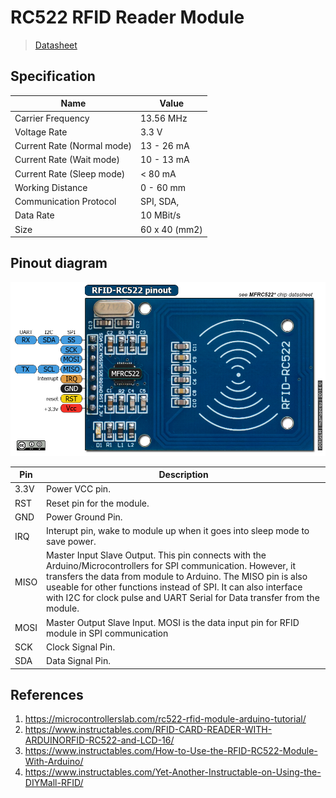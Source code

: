 # RC522 RFID Reader Module
> [Datasheet](./MFRC522.PDF)

## Specification
Name|Value
-|-
Carrier Frequency | 13.56 MHz
Voltage Rate | 3.3 V
Current Rate (Normal mode) | 13 - 26 mA
Current Rate (Wait mode) | 10 - 13 mA
Current Rate (Sleep mode) | < 80 mA
Working Distance | 0 - 60 mm
Communication Protocol | SPI, SDA, 
Data Rate | 10 MBit/s
Size | 60 x 40 (mm2)

## Pinout diagram

![Pinout](./RC522-Pinout.png)

Pin | Description
-|-
3.3V | Power VCC pin.
RST | Reset pin for the module.
GND | Power Ground Pin.
IRQ | Interupt pin, wake to module up when it goes into sleep mode to save power.
MISO | Master Input Slave Output. This pin connects with the Arduino/Microcontrollers for SPI communication. However, it transfers the data from module to Arduino. The MISO pin is also useable for other functions instead of SPI. It can also interface with I2C for clock pulse and UART Serial for Data transfer from the module.
MOSI | Master Output Slave Input. MOSI is the data input pin for RFID module in SPI communication
SCK | Clock Signal Pin.
SDA | Data Signal Pin.

## References
1. https://microcontrollerslab.com/rc522-rfid-module-arduino-tutorial/
2. https://www.instructables.com/RFID-CARD-READER-WITH-ARDUINORFID-RC522-and-LCD-16/
3. https://www.instructables.com/How-to-Use-the-RFID-RC522-Module-With-Arduino/
4. https://www.instructables.com/Yet-Another-Instructable-on-Using-the-DIYMall-RFID/